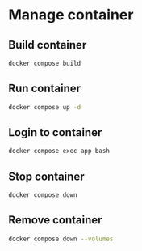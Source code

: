 # Manage container

## Build container
```bash
docker compose build
```

## Run container
```bash
docker compose up -d
```

## Login to container
```bash
docker compose exec app bash
```

## Stop container
```bash
docker compose down
```

## Remove container
```bash
docker compose down --volumes
```
